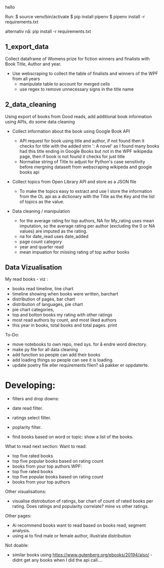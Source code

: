 
hello

Run: 
$ source venv/bin/activate 
$ pip install pipenv
$ pipenv install -r requirements.txt

alternativ nå: 
pip install -r requirements.txt

## 1_export_data 
Collect dataframe of Womens prize for fiction winners and finalists with Book Title, Author and year. 
- Use webscraping to collect the table of finalists and winners of the WPF from all years
    - manipulate table to account for merged cells
    - use regex to remove unnecessary signs in the title name

## 2_data_cleaning 
Using export of books from Good reads, add additional book information using APIs, do some data cleaning 
- Collect information about the book using Google Book API
    - API request for book using title and author, if not found then it checks for title with the added strin ': A novel' as I found many books had this title ending in Google Books but not in the WPF wikipedia page, then if book is not found it checks for just title 
    - Normalise string of Title to adjust for Python's case sensitivity before mergning datasett from webscraping wikipeda and google books api

- Collect topics from Open Library API and store as a JSON file
    - To make the topics easy to extract and use I store the information from the OL api as a dictionary with the Title as the Key and the list of topics as the value. 

- Data cleaning / manipulation
    - for the average rating for top authors, NA for My_rating uses mean imputation, so the average rating per author (excluding the 0 or NA values) are imputed as the rating. 
    - na for date_read uses date_added
    - page count category
    - year and quarter read
    - mean impuation for missing rating of top author books

## Data Vizualisation
My read books - viz : 
- books read timeline, line chart
- timeline showing when books were written, barchart
- distribution of pages, bar chart
- distribution of languages, pie chart
- pie chart categories, 
- top and botton books my rating with other ratings 
- most read authors by count, and most liked authors 
- this year in books, total books and total pages. print

To-Do: 
- move notebooks to own repo, med sys. for å endre word directory. 
- make py file for all data cleaning 
- add function so people can add their books
- add loading things so people can see it is loading. 
- update poetry file eller requirements filen? så pakker er oppdaterte.

# Developing: 
- filters and drop downs: 
- date read filter. 
- ratings select filter. 
- poplarity filter. 

- find books based on word or topic: show a list of the books. 

What to read next section: 
Want to read: 
- top five rated books 
- top five popular books based on rating count
- books from your top authors
WPF: 
- top five rated books 
- top five popular books based on rating count
- books from your top authors

Other visualisations: 
- visualise distrobution of ratings, bar chart of count of rated books per rating. Does ratings and popularity correlate? mine vs other ratings.

Other pages:
- Ai recommend books want to read based on books read, segment analysis. 
- using ai to find male or female author, illustrate distribution 


Not doable: 
* similar books using https://www.gutenberg.org/ebooks/20194/also/ - didnt get any books when I did the api call.... 



